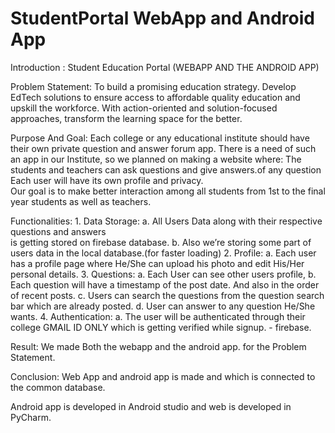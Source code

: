 # StudentPortal WebApp and Android App

Introduction :  Student Education  Portal (WEBAPP AND THE ANDROID APP) 

Problem Statement: To build a promising education strategy. Develop EdTech solutions to ensure access to affordable 
                   quality education and upskill the workforce. With action-oriented and solution-focused approaches, 
                   transform the learning space for the better. 
 
Purpose And Goal: Each college or any educational institute should have their own private question and answer forum app. 
                  There is a need of such  an app in our Institute, so we planned on making a website where: The students and 
                  teachers can ask questions and give answers.of any question Each user will have its own profile and privacy.  
                  Our goal is to make better interaction among all students from 1st to the final year students as well as teachers. 

Functionalities:  1. Data Storage: a. All Users Data along with their respective questions and answers  
                                      is getting stored on firebase database. 
                                   b. Also we’re storing some part of users data in the local database.(for faster loading) 
                  2. Profile​: a. Each user has a profile page where  He/She can upload his photo and edit His/Her personal details. 
                  3. Questions: a. Each User can see other users profile, 
                                b. Each question will have a timestamp of the post date. And also in the order of recent posts. 
                                c. Users can search the questions from the question search bar which are already posted. d. 
                                   User can answer to any question He/She wants. 
                  4. Authentication: a. The user will be authenticated through their college GMAIL ID ONLY which is getting 
                                        verified while signup. - firebase. 

 Result: We made Both the webapp and the android app. for the Problem Statement. 
 
 Conclusion: Web App and android app is made and which is connected to the common database. 


Android app is developed in Android studio and web is developed in PyCharm.
